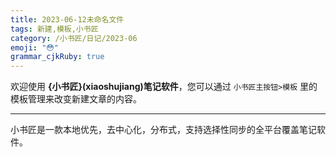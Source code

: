 ```yaml
---
title: 2023-06-12未命名文件 
tags: 新建,模板,小书匠
category: /小书匠/日记/2023-06
emoji: "😳"
grammar_cjkRuby: true
---
```



欢迎使用 **{小书匠}(xiaoshujiang)笔记软件**，您可以通过 `小书匠主按钮>模板` 里的模板管理来改变新建文章的内容。

----------

小书匠是一款本地优先，去中心化，分布式，支持选择性同步的全平台覆盖笔记软件。